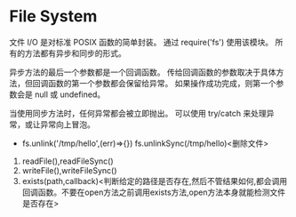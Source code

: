 # File System
文件 I/O 是对标准 POSIX 函数的简单封装。 通过 require('fs') 使用该模块。 所有的方法都有异步和同步的形式。

异步方法的最后一个参数都是一个回调函数。 传给回调函数的参数取决于具体方法，但回调函数的第一个参数都会保留给异常。 如果操作成功完成，则第一个参数会是 null 或 undefined。

当使用同步方法时，任何异常都会被立即抛出。 可以使用 try/catch 来处理异常，或让异常向上冒泡。
* fs.unlink('/tmp/hello',(err)=>{})  fs.unlinkSync(/tmp/hello)<删除文件>

1. readFile(),readFileSync()
2. writeFile(),writeFileSync()
3. exists(path,callback)<判断给定的路径是否存在,然后不管结果如何,都会调用回调函数。不要在open方法之前调用exists方法,open方法本身就能检测文件是否存在>

